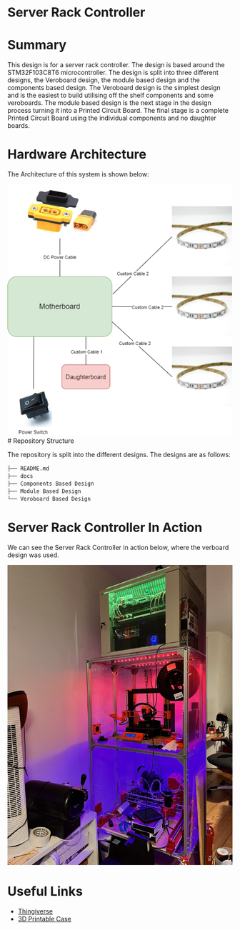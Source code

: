 # Server Rack Controller

# Summary

This design is for a server rack controller. The design is based around the STM32F103C8T6 microcontroller. The design is split into three different designs, the Veroboard design, the module based design and the components based design. The Veroboard design is the simplest design and is the easiest to build utilising off the shelf components and some veroboards. The module based design is the next stage in the design process turning it into a Printed Circuit Board. The final stage is a complete Printed Circuit Board using the individual components and no daughter boards.

# Hardware Architecture

The Architecture of this system is shown below:

<center>
    <img src= "docs/System-Architecture.png">
</center>
# Repository Structure

The repository is split into the different designs. The designs are as follows:

```bash
├── README.md
├── docs
├── Components Based Design
├── Module Based Design
└── Veroboard Based Design
```

# Server Rack Controller In Action
 
 We can see the Server Rack Controller in action below, where the verboard design was used.
<center>
    <img src= "docs/Server Rack.jpg">
</center>

# Useful Links

- [Thingiverse](https://www.thingiverse.com/scottgibb/designs)
- [3D Printable Case](https://www.thingiverse.com/thing:5936206)
